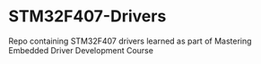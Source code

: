 # STM32F407-Drivers
Repo containing STM32F407 drivers learned as part of Mastering Embedded Driver Development Course
